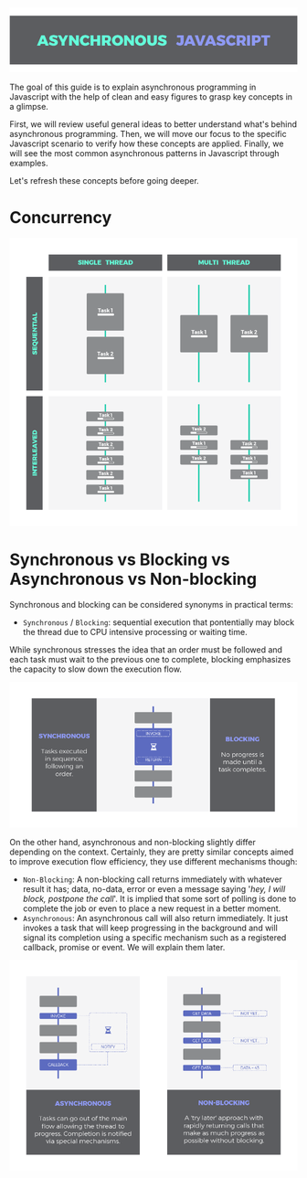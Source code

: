![Asynchronous Javascript Header](src/png/header.png)


The goal of this guide is to explain asynchronous programming in Javascript with the help of clean and easy figures to grasp key concepts in a glimpse. 

First, we will review useful general ideas to better understand what's behind asynchronous programming. Then, we will move our focus to the specific Javascript scenario to verify how these concepts are applied. Finally, we will see the most common asynchronous patterns in Javascript through examples.

Let's refresh these concepts before going deeper.

# Concurrency

![Concurrency Scenarios](src/png/concurrency.png)

# Synchronous vs Blocking vs Asynchronous vs Non-blocking

Synchronous and blocking can be considered synonyms in practical terms: 
- `Synchronous` / `Blocking`: sequential execution that pontentially may block the thread due to CPU intensive processing or waiting time.

While synchronous stresses the idea that an order must be followed and each task must wait to the previous one to complete, blocking emphasizes the capacity to slow down the execution flow.

![Synchronous / Blocking](src/png/sync_blocking.png)

On the other hand, asynchronous and non-blocking slightly differ depending on the context. Certainly, they are pretty similar concepts aimed to improve execution flow efficiency, they use different mechanisms though:

- `Non-Blocking`: A non-blocking call returns immediately with whatever result it has; data, no-data, error or even a message saying '*hey, I will block, postpone the call*'. It is implied that some sort of polling is done to complete the job or even to place a new request in a better moment.
- `Asynchronous`: An asynchronous call will also return immediately. It just invokes a task that will keep progressing in the background and will signal its completion using a specific mechanism such as a registered callback, promise or event. We will explain them later.

![Asynchronous vs Non Blocking](src/png/async_vs_nonblocking.png)
